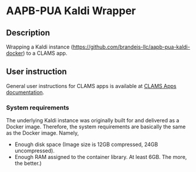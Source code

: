# AAPB-PUA Kaldi Wrapper

## Description

Wrapping a Kaldi instance (https://github.com/brandeis-llc/aapb-pua-kaldi-docker) to a CLAMS app. 

## User instruction

General user instructions for CLAMS apps is available at [CLAMS Apps documentation](https://apps.clams.ai/clamsapp).

### System requirements

The underlying Kaldi instance was originally built for and delivered as a Docker image. Therefore, the system requirements are basically the same as the Docker image.
Namely, 

* Enough disk space (Image size is 12GB compressed, 24GB uncompressed).
* Enough RAM assigned to the container library. At least 6GB. The more, the better.)
